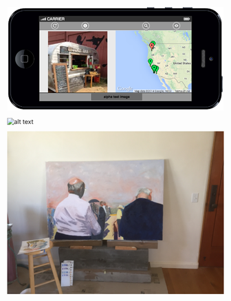 ---
---


![alt text](pasfrais-image.png "optional title")

![alt text](https://docs.google.com/spreadsheets/d/1ybksh3K2NQFo_awGiwlFOzRInnuLObz8hgp5rHyF55Q/pubchart?oid=258150703&format=image "optional title")

![alt text](paintings/IMG_0027.JPG "optional title")









 





